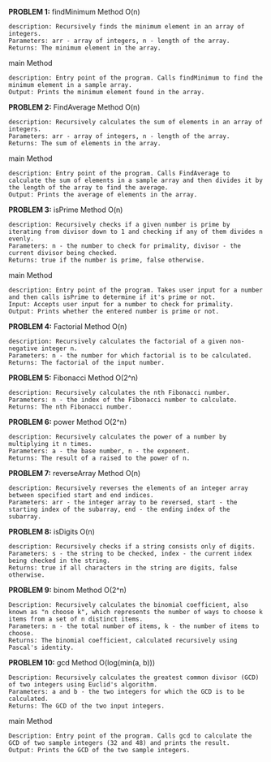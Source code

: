 **PROBLEM 1:**
  findMinimum Method O(n)
  
    description: Recursively finds the minimum element in an array of integers.
    Parameters: arr - array of integers, n - length of the array.
    Returns: The minimum element in the array.

  main Method

    description: Entry point of the program. Calls findMinimum to find the minimum element in a sample array.
    Output: Prints the minimum element found in the array.

**PROBLEM 2:**
  FindAverage Method O(n)

    description: Recursively calculates the sum of elements in an array of integers.
    Parameters: arr - array of integers, n - length of the array.
    Returns: The sum of elements in the array.

  main Method

    description: Entry point of the program. Calls FindAverage to calculate the sum of elements in a sample array and then divides it by the length of the array to find the average.
    Output: Prints the average of elements in the array.

**PROBLEM 3:**
  isPrime Method O(n)

    description: Recursively checks if a given number is prime by iterating from divisor down to 1 and checking if any of them divides n evenly.
    Parameters: n - the number to check for primality, divisor - the current divisor being checked.
    Returns: true if the number is prime, false otherwise.

  main Method

    description: Entry point of the program. Takes user input for a number and then calls isPrime to determine if it's prime or not.
    Input: Accepts user input for a number to check for primality.
    Output: Prints whether the entered number is prime or not.

**PROBLEM 4:**
  Factorial Method O(n)

    description: Recursively calculates the factorial of a given non-negative integer n.
    Parameters: n - the number for which factorial is to be calculated.
    Returns: The factorial of the input number.

**PROBLEM 5:**
  Fibonacci Method O(2^n)

    description: Recursively calculates the nth Fibonacci number.
    Parameters: n - the index of the Fibonacci number to calculate.
    Returns: The nth Fibonacci number.

**PROBLEM 6:**
  power Method O(2^n)

    description: Recursively calculates the power of a number by multiplying it n times.
    Parameters: a - the base number, n - the exponent.
    Returns: The result of a raised to the power of n.

**PROBLEM 7:**
  reverseArray Method O(n)

    description: Recursively reverses the elements of an integer array between specified start and end indices.
    Parameters: arr - the integer array to be reversed, start - the starting index of the subarray, end - the ending index of the subarray.

**PROBLEM 8:**
  isDigits  O(n)

    description: Recursively checks if a string consists only of digits.
    Parameters: s - the string to be checked, index - the current index being checked in the string.
    Returns: true if all characters in the string are digits, false otherwise.

**PROBLEM 9:**
  binom Method O(2^n)

    Description: Recursively calculates the binomial coefficient, also known as "n choose k", which represents the number of ways to choose k items from a set of n distinct items.
    Parameters: n - the total number of items, k - the number of items to choose.
    Returns: The binomial coefficient, calculated recursively using Pascal's identity.

**PROBLEM 10:**
  gcd Method O(log(min(a, b)))

    Description: Recursively calculates the greatest common divisor (GCD) of two integers using Euclid's algorithm.
    Parameters: a and b - the two integers for which the GCD is to be calculated.
    Returns: The GCD of the two input integers.

  main Method

    Description: Entry point of the program. Calls gcd to calculate the GCD of two sample integers (32 and 48) and prints the result.
    Output: Prints the GCD of the two sample integers.
    
